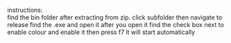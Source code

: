 instructions:  
find the bin folder after extracting from zip.
click subfolder then navigate to release find the .exe and open it
after you open it find the check box next to enable colour and enable it then press f7 it will start automatically
